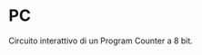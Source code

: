 # PC

Circuito interattivo di un Program Counter a 8 bit.
<div id="sheas_container_pc"><div style="width:100%; height:100%"><div class="loader"></div></div></div>